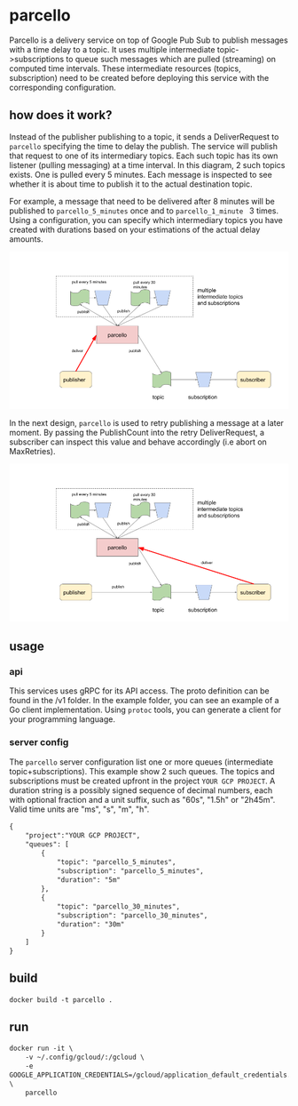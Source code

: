 # parcello

Parcello is a delivery service on top of Google Pub Sub to publish messages with a time delay to a topic.
It uses multiple intermediate topic->subscriptions to queue such messages which are pulled (streaming) on computed time intervals.
These intermediate resources (topics, subscription) need to be created before deploying this service with the corresponding configuration.


## how does it work?

Instead of the publisher publishing to a topic, it sends a DeliverRequest to `parcello` specifying the time to delay the publish. 
The service will publish that request to one of its intermediary topics. 
Each such topic has its own listener (pulling messaging) at a time interval.
In this diagram, 2 such topics exists. One is pulled every 5 minutes. 
Each message is inspected to see whether it is about time to publish it to the actual destination topic.

For example, a message that need to be delivered after 8 minutes will be published to `parcello_5_minutes` once and to `parcello_1_minute ` 3 times.
Using a configuration, you can specify which intermediary topics you have created with durations based on your estimations of the actual delay amounts.

![](./doc/parcello_delay.png)

In the next design, `parcello` is used to retry publishing a message at a later moment.
By passing the PublishCount into the retry DeliverRequest, a subscriber can inspect this value and behave accordingly (i.e abort on MaxRetries).

![](./doc/parcello_delay_retry.png)

## usage

### api

This services uses gRPC for its API access.
The proto definition can be found in the /v1 folder.
In the example folder, you can see an example of a Go client implementation. Using `protoc` tools, you can generate a client for your programming language.

### server config

The `parcello` server configuration list one or more queues (intermediate topic+subscriptions).
This example show 2 such queues. 
The topics and subscriptions must be created upfront in the project `YOUR GCP PROJECT`.
A duration string is a possibly signed sequence of decimal numbers, each with optional fraction and a unit suffix, such as "60s", "1.5h" or "2h45m". Valid time units are "ms", "s", "m", "h".

    {
        "project":"YOUR GCP PROJECT",
        "queues": [
            {
                "topic": "parcello_5_minutes",
                "subscription": "parcello_5_minutes",
                "duration": "5m"
            },
            {
                "topic": "parcello_30_minutes",
                "subscription": "parcello_30_minutes",
                "duration": "30m"
            }
        ]
    }

## build

    docker build -t parcello .

## run

    docker run -it \
        -v ~/.config/gcloud/:/gcloud \
        -e GOOGLE_APPLICATION_CREDENTIALS=/gcloud/application_default_credentials.json \
        parcello